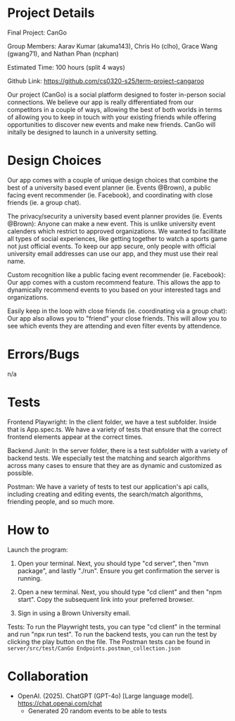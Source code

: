# Project Details

Final Project: CanGo

Group Members: Aarav Kumar (akuma143), Chris Ho (clho), Grace Wang (gwang71), and Nathan Phan (ncphan)

Estimated Time: 100 hours (split 4 ways)

Github Link: https://github.com/cs0320-s25/term-project-cangaroo

Our project (CanGo) is a social platform designed to foster in-person social connections. We believe our app 
is really differentiated from our competitors in a couple of ways, allowing the best of both worlds in terms of allowing you to keep in touch with your existing friends while offering opportunities to discover new events and make new friends. CanGo will initally be designed to launch in a university setting.


# Design Choices

Our app comes with a couple of unique design choices that combine the best of a university based event planner (ie. Events @Brown), a public facing event recommender (ie. Facebook), and coordinating with close friends (ie. a group chat).


The privacy/security a university based event planner provides (ie. Events @Brown): Anyone can make a new event. This is unlike university event calenders which restrict to approved organizations. We wanted to facillitate all types of social experiences, like getting together to watch a sports game not just official events. To keep our app secure, only people with official university email addresses can use our app, and they must use their real name.

Custom recognition like a public facing event recommender (ie. Facebook): Our app comes with a custom recommend feature. This allows the app to dynamically recommend events to you based on your interested tags and organizations.

Easily keep in the loop with close friends (ie. coordinating via a group chat): Our app also allows you to "friend" your close friends. This will allow you to see which events they are attending and even filter events by attendence. 


# Errors/Bugs

n/a

# Tests

Frontend Playwright: In the client folder, we have a test subfolder. Inside that is App.spec.ts. We have a variety of tests that ensure that the correct frontend elements appear at the correct times. 

Backend Junit: In the server folder, there is a test subfolder with a variety of backend tests. We especially test the matching and search algorithms across many cases to ensure that they are as dynamic and customized as possible. 

Postman: We have a variety of tests to test our application's api calls, including creating and editing events, the search/match algorithms, friending people, and so much more. 

# How to

Launch the program: 

1. Open your terminal. Next, you should type "cd server", then "mvn package", and lastly "./run". Ensure you get confirmation the server is running.

2. Open a new terminal. Next, you should type "cd client" and then "npm start". Copy the subsequent link into your preferred browser.

3. Sign in using a Brown University email. 


Tests:
To run the Playwright tests, you can type "cd client" in the terminal and run "npx run test". 
To run the backend tests, you can run the test by clicking the play button on the file.
The Postman tests can be found in `server/src/test/CanGo Endpoints.postman_collection.json`

# Collaboration

* OpenAI. (2025). ChatGPT (GPT-4o) [Large language model]. https://chat.openai.com/chat
    * Generated 20 random events to be able to tests
